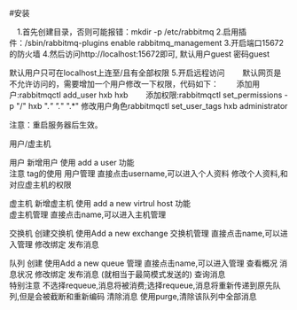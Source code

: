 


#安装

　1.首先创建目录，否则可能报错：mkdir -p /etc/rabbitmq
  2.启用插件：/sbin/rabbitmq-plugins enable rabbitmq_management
  3.开启端口15672的防火墙
  4.然后访问http://localhost:15672即可,
默认用户guest 密码guest


默认用户只可在localhost上连至/且有全部权限
    5.开启远程访问
　　默认网页是不允许访问的，需要增加一个用户修改一下权限，代码如下：
　　添加用户:rabbitmqctl add_user hxb hxb
　　添加权限:rabbitmqctl set_permissions -p "/" hxb ".*" ".*" ".*"
       修改用户角色rabbitmqctl set_user_tags hxb administrator

  注意：重启服务器后生效。





用户/虚主机

用户
 	新增用户
使用 add a user 功能    
注意 tag的使用
用户管理
直接点击username,可以进入个人资料
修改个人资料,和对应虚主机的权限

虚主机
 新增虚主机
使用 add a new virtrul host 功能    
虚主机管理
直接点击name,可以进入主机管理


交换机
创建交换机
使用Add a new exchange
交换机管理
直接点击name,可以进入管理
修改绑定
发布消息


队列
创建
使用Add a new queue
管理
直接点击name,可以进入管理
查看概况
消息状况
修改绑定
发布消息
(就相当于最简模式发送的)
查询消息  
特别注意
不选择requeue,消息将被消费;选择requeue,消息将重新传递到原先队列,但是会被截断和重新编码
清除消息
使用purge,清除该队列中全部消息